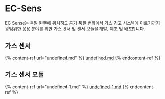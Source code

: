 # EC-Sens

EC Sense는 독일 뮌헨에 위치하고 공기 품질 변화에서 가스 경고 시스템에 이르기까지 광범위한 응용 분야를 위한 가스 센서 및 센서 모듈을 개발, 제조 및 배포합니다.



## 가스 센서

{% content-ref url="undefined.md" %}
[undefined.md](undefined.md)
{% endcontent-ref %}



## 가스 센서 모듈

{% content-ref url="undefined-1.md" %}
[undefined-1.md](undefined-1.md)
{% endcontent-ref %}





